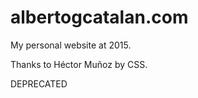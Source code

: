 albertogcatalan.com
===================

My personal website at 2015.

Thanks to Héctor Muñoz by CSS.

DEPRECATED
